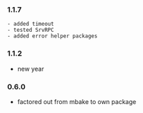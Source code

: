  ### 1.1.7
    - added timeout
    - tested SrvRPC
    - added error helper packages

### 1.1.2
- new year

### 0.6.0
- factored out from mbake to own package
